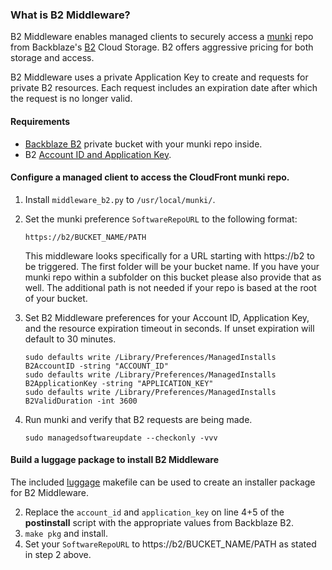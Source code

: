 ### What is B2 Middleware?
B2 Middleware enables managed clients to securely access a [munki][0] repo from Backblaze's [B2][1] Cloud Storage. B2 offers aggressive pricing for both storage and access.

B2 Middleware uses a private Application Key to create and requests for private B2 resources. Each request includes an expiration date after which the request is no longer valid.

#### Requirements
* [Backblaze B2][1] private bucket with your munki repo inside.
* B2 [Account ID and Application Key][2].

#### Configure a managed client to access the CloudFront munki repo.
1. Install ```middleware_b2.py``` to ```/usr/local/munki/```.
2. Set the munki preference ```SoftwareRepoURL``` to the following format:

    ```
    https://b2/BUCKET_NAME/PATH
    ```
    This middleware looks specifically for a URL starting with https://b2 to be triggered.  The first folder will be your bucket name.  If you have your munki repo within a subfolder on this bucket please also provide that as well.  The additional path is not needed if your repo is based at the root of your bucket.
3. Set B2 Middleware preferences for your Account ID, Application Key, and the resource expiration timeout in seconds. If unset expiration will default to 30 minutes.

    ```
    sudo defaults write /Library/Preferences/ManagedInstalls B2AccountID -string "ACCOUNT_ID"
    sudo defaults write /Library/Preferences/ManagedInstalls B2ApplicationKey -string "APPLICATION_KEY"
    sudo defaults write /Library/Preferences/ManagedInstalls B2ValidDuration -int 3600
    ```
4. Run munki and verify that B2 requests are being made.

    ```
    sudo managedsoftwareupdate --checkonly -vvv
    ```


#### Build a luggage package to install B2 Middleware
The included [luggage][3] makefile can be used to create an installer package for B2 Middleware.

2. Replace the `account_id` and `application_key` on line 4+5 of the **postinstall** script with the appropriate values from Backblaze B2.
3. ```make pkg``` and install.
4. Set your ```SoftwareRepoURL``` to https://b2/BUCKET_NAME/PATH as stated in step 2 above.

[0]: https://github.com/munki/munki
[1]: https://www.backblaze.com/b2/cloud-storage.html
[2]: https://help.backblaze.com/hc/en-us/articles/224991568-Where-can-I-find-my-Account-ID-and-Application-Key-
[3]:https://github.com/unixorn/luggage
